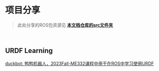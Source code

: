 # 项目分享

> 此处分享的ROS包资源见 [**本文档仓库的src文件夹**](https://github.com/SeaHI-Robot/ROS_Tutorial/tree/master/src)



<br>

## URDF Learning

[duckbot: 鸭鸭机器人，2023Fall-ME332课程中用于在ROS中学习使用URDF](https://github.com/SeaHI-Robot/ROS_Tutorial/tree/master/src/duckbot)

